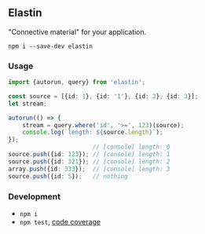 Elastin
-------
"Connective material" for your application.

```
npm i --save-dev elastin
```

### Usage

```ts
import {autorun, query} from 'elastin';

const source = [{id: 1}, {id: '1'}, {id: 2}, {id: 3}];
let stream;

autorun(() => {
	stream = query.where('id', '>=', 123)(source);
	console.log(`length: ${source.length}`);
});
                        // [console] length: 0
source.push({id: 123}); // [console] length: 1
source.push({id: 321}); // [console] length: 2
array.push({id: 333});  // [console] length: 3
source.push({id: 5});   // nothing
```

### Development

 - `npm i`
 - `npm test`, [code coverage](./coverage/lcov-report/index.html)
